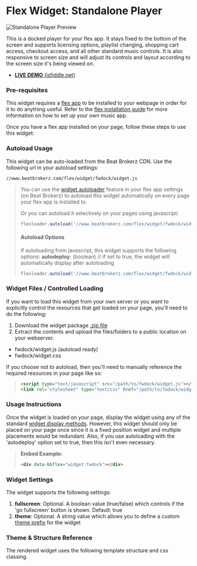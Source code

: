 Flex Widget: Standalone Player
=============

![Standalone Player Preview](http://www.beatbrokerz.com/flex/widget/fwdock/preview.png)

This is a docked player for your flex app. It stays fixed to the bottom of the screen and supports licensing options, playlist changing, shopping cart access, checkout access, and all other standard music controls. It is also responsive to screen size and will adjust its controls and layout according to the screen size it's being viewed on.

* [**LIVE DEMO** (jsfiddle.net)](http://jsfiddle.net/beatbrokerz/4PLxR/)

### Pre-requisites

This widget requires a [flex app](http://www.beatbrokerz.com/flex) to be installed to your webpage in order for it to do anything useful. Refer to the [flex installation guide](http://www.beatbrokerz.com/flex/start) for more information on how to set up your own music app.

Once you have a flex app installed on your page, follow these steps to use this widget:

### Autoload Usage

This widget can be auto-loaded from the Beat Brokerz CDN. Use the following url in your autoload settings:

```
//www.beatbrokerz.com/flex/widget/fwdock/widget.js
```

> You can use the [widget autoloader](http://www.beatbrokerz.com/flex/start/settings#autoloader) feature in your flex app settings (on Beat Brokerz) to autoload this widget automatically on every page your flex app is installed to.
>
> Or you can autoload it selectively on your pages using javascript:
> ```javascript
> flexloader.autoload('//www.beatbrokerz.com/flex/widget/fwdock/widget.js');
> ```
> #### Autoload Options
> If autoloading from javascript, this widget supports the following options:
> **autodeploy**: (boolean) // if set to true, the widget will automatically display after autoloading
>
> ```javascript
> flexloader.autoload('//www.beatbrokerz.com/flex/widget/fwdock/widget.js', { autodeploy: true });
> ```


### Widget Files / Controlled Loading

If you want to load this widget from your own server or you want to explicitly control the resources that get loaded on your page, you'll need to do the following:

1. Download the widget package [.zip file](https://github.com/beatbrokerz/flex-fwdock/archive/master.zip)
2. Extract the contents and upload the files/folders to a public location on your webserver.

* fwdock/widget.js (autoload ready)
* fwdock/widget.css

If you choose not to autoload, then you'll need to manually reference the required resources in your page like so:

> ```html
> <script type="text/javascript" src="/path/to/fwdock/widget.js"></script>
> <link rel="stylesheet" type="text/css" href="/path/to/fwdock/widget.css" />
> ```

### Usage Instructions

Once the widget is loaded on your page, display the widget using any of the standard [widget display methods](http://www.beatbrokerz.com/flex/widgets#display-methods). However, this widget should only be placed on your page once since it is a fixed position widget and multiple placements would be redundant. Also, if you use autoloading with the 'autodeploy' option set to true, then this isn't even necessary.

> **Embed Example:** 
> ```html
> <div data-bbflex="widget:fwdock"></div>
> ```

### Widget Settings

The widget supports the following settings:

1. **fullscreen**: Optional. A boolean value (true/false) which controls if the 'go fullscreen' button is shown. Default: true
2. **theme**: Optional. A string value which allows you to define a custom [theme prefix](http://www.beatbrokerz.com/flex/widgets/theming) for the widget

 
### Theme & Structure Reference

The rendered widget uses the following template structure and css classing.

```html

```

